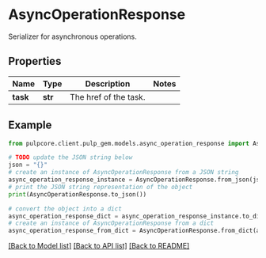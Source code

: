# AsyncOperationResponse

Serializer for asynchronous operations.

## Properties

Name | Type | Description | Notes
------------ | ------------- | ------------- | -------------
**task** | **str** | The href of the task. | 

## Example

```python
from pulpcore.client.pulp_gem.models.async_operation_response import AsyncOperationResponse

# TODO update the JSON string below
json = "{}"
# create an instance of AsyncOperationResponse from a JSON string
async_operation_response_instance = AsyncOperationResponse.from_json(json)
# print the JSON string representation of the object
print(AsyncOperationResponse.to_json())

# convert the object into a dict
async_operation_response_dict = async_operation_response_instance.to_dict()
# create an instance of AsyncOperationResponse from a dict
async_operation_response_from_dict = AsyncOperationResponse.from_dict(async_operation_response_dict)
```
[[Back to Model list]](../README.md#documentation-for-models) [[Back to API list]](../README.md#documentation-for-api-endpoints) [[Back to README]](../README.md)


